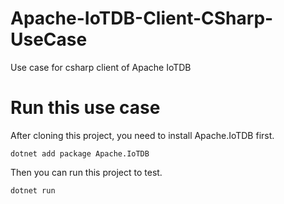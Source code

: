 # Apache-IoTDB-Client-CSharp-UseCase
Use case for csharp client of Apache IoTDB


# Run this use case

After cloning this project, you need to install Apache.IoTDB first.

```shell
dotnet add package Apache.IoTDB
```

Then you can run this project to test.
```shell
dotnet run
``` 
